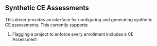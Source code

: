 ## Synthetic CE Assessments

This driver provides an interface for configuring and generating synthetic CE assessments.  This currently supports:

1. Flagging a project to enforce every enrollment includes a CE Assessment
